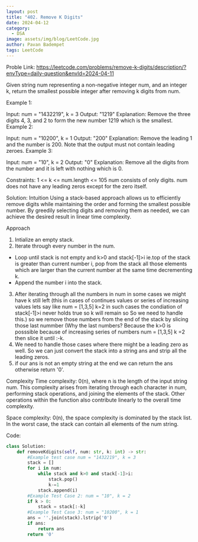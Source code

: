 ```yaml
---
layout: post
title: "402. Remove K Digits"
date: 2024-04-12
category:
  - DSA
image: assets/img/blog/LeetCode.jpg
author: Pavan Badempet
tags: LeetCode
---
```


Proble Link: https://leetcode.com/problems/remove-k-digits/description/?envType=daily-question&envId=2024-04-11

Given string num representing a non-negative integer num, and an integer k, return the smallest possible integer after removing k digits from num.

Example 1:

Input: num = "1432219", k = 3
Output: "1219"
Explanation: Remove the three digits 4, 3, and 2 to form the new number 1219 which is the smallest.
Example 2:

Input: num = "10200", k = 1
Output: "200"
Explanation: Remove the leading 1 and the number is 200. Note that the output must not contain leading zeroes.
Example 3:

Input: num = "10", k = 2
Output: "0"
Explanation: Remove all the digits from the number and it is left with nothing which is 0.
 

Constraints:
1 <= k <= num.length <= 105
num consists of only digits.
num does not have any leading zeros except for the zero itself.


Solution:
Intuition
Using a stack-based approach allows us to efficiently remove digits while maintaining the order and forming the smallest possible number. By greedily selecting digits and removing them as needed, we can achieve the desired result in linear time complexity.

Approach
1. Intialize an empty stack.
2. Iterate through every number in the num.
* Loop until stack is not empty and k>0 and stack[-1]>i ie.top of the stack is greater than current number i, pop from the stack all those elements which are larger than the current number at the same time decrementing k.
* Append the number i into the stack.
3. After iterating through all the numbers in num in some cases we might have k still left (this in cases of continues values or series of increasing values lets say like num = [1,3,5] k=2 in such cases the condiation of stack[-1]>i never holds true so k will remain so So we need to handle this.) so we remove those numbers from the end of the stack by slicing those last nummber (Why the last numbers? Because the k>0 is posssible because of increasing series of numbers num = [1,3,5] k =2 then slice it until :-k.
4. We need to handle those cases where there might be a leading zero as well. So we can just convert the stack into a string ans and strip all the leading zeros.
5. if our ans is not an empty string at the end we can return the ans otherwise return '0'.

Complexity
Time complexity:
0(n), where n is the length of the input string num. This complexity arises from iterating through each character in num, performing stack operations, and joining the elements of the stack. Other operations within the function also contribute linearly to the overall time complexity.

Space complexity:
0(n), the space complexity is dominated by the stack list. In the worst case, the stack can contain all elements of the num string.

Code:
```python
class Solution:
    def removeKdigits(self, num: str, k: int) -> str:
        #Example test case num = "1432219", k = 3
        stack = []
        for i in num:
            while stack and k>0 and stack[-1]>i:
                stack.pop()
                k-=1
            stack.append(i)
        #Example Test Case 2: num = "10", k = 2
        if k > 0:
            stack = stack[:-k] 
        #Example Test Case 3: num = "10200", k = 1
        ans = ''.join(stack).lstrip('0')
        if ans:
            return ans
        return '0'
```
